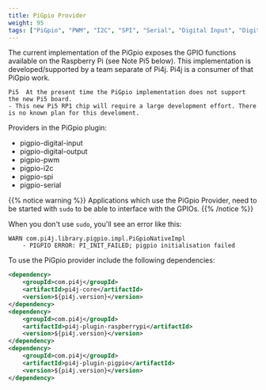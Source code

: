 ```yaml
---
title: PiGpio Provider
weight: 95
tags: ["PiGpio", "PWM", "I2C", "SPI", "Serial", "Digital Input", "Digital Output"]
---
```


The current implementation of the PiGpio exposes the GPIO functions available on the Raspberry Pi (see Note Pi5 below). 
This implementation is developed/supported by a team separate of Pi4j.  Pi4j is a consumer of that PiGpio work.

```shell
Pi5  At the present time the PiGpio implementation does not support the new Pi5 board. 
- This new Pi5 RP1 chip will require a large development effort. There is no known plan for this develoment.   
```

Providers in the PiGpio plugin:

* pigpio-digital-input
* pigpio-digital-output
* pigpio-pwm
* pigpio-i2c
* pigpio-spi
* pigpio-serial

{{% notice warning %}}
Applications which use the PiGpio Provider, need to be started with `sudo` to be able to interface with the GPIOs.
{{% /notice %}}

When you don't use `sudo`, you'll see an error like this:

```shell
WARN com.pi4j.library.pigpio.impl.PiGpioNativeImpl 
    - PIGPIO ERROR: PI_INIT_FAILED; pigpio initialisation failed
```

To use the PiGpio provider include the following dependencies:

``` xml
<dependency>
    <groupId>com.pi4j</groupId>
    <artifactId>pi4j-core</artifactId>
    <version>${pi4j.version}</version>
</dependency>
<dependency>
    <groupId>com.pi4j</groupId>
    <artifactId>pi4j-plugin-raspberrypi</artifactId>
    <version>${pi4j.version}</version>
</dependency>
<dependency>
    <groupId>com.pi4j</groupId>
    <artifactId>pi4j-plugin-pigpio</artifactId>
    <version>${pi4j.version}</version>
</dependency>
```

